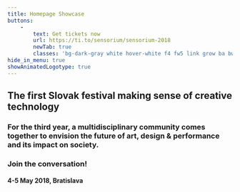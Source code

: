 ```yaml
---
title: Homepage Showcase
buttons:
    -
        text: Get tickets now
        url: https://ti.to/sensorium/sensorium-2018
        newTab: true
        classes: 'bg-dark-gray white hover-white f4 fw5 link grow ba bw1 ph3 pv2 mb2 dib'
hide_in_menu: true
showAnimatedLogotype: true
---
```


## The first Slovak festival making sense of creative technology
### For the third year, a multidisciplinary community comes together to envision the future of art, design & performance and its impact on society.
### Join the conversation!
#### 4-5 May 2018, Bratislava